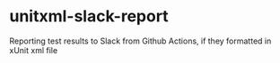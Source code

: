 # unitxml-slack-report
Reporting test results to Slack from Github Actions, if they formatted in xUnit xml file
